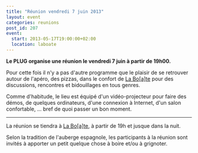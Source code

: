 ```yaml
---
title: "Réunion vendredi 7 juin 2013"
layout: event
categories: reunions
post_id: 207
event:
  start: 2013-05-17T19:00:00+02:00
  location: laboate
---
```


**Le PLUG organise une réunion le vendredi 7 juin à partir de 19h00.**

Pour cette fois il n'y a pas d'autre programme que le plaisir de se retrouver autour de l'apéro, des pizzas, dans le confort de [La Bo\[a\]te](http://laboate.com/) pour des discussions, rencontres et bidouillages en tous genres.

Comme d'habitude, le lieu est équipé d'un vidéo-projecteur pour faire des démos, de quelques ordinateurs, d'une connexion à Internet, d'un salon confortable, … bref de quoi passer un bon moment.

----

La réunion se tiendra à [La Bo\[a\]te](http://laboate.com/), à partir de 19h et jusque dans la nuit.

Selon la tradition de l'auberge espagnole, les participants à la réunion sont invités à apporter un petit quelque chose à boire et/ou à grignoter.
